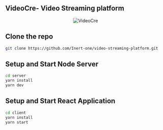 ## VideoCre- Video Streaming platform
<p align="center">
<img src="../master/client/src/logo.svg" alt="VideoCre" />
</p>

## Clone the repo

``` bash
git clone https://github.com/Inert-one/video-streaming-platform.git
```

## Setup and Start Node Server
``` bash
cd server
yarn install
yarn dev
```

## Setup and Start React Application
``` bash
cd client
yarn install
yarn start
```
